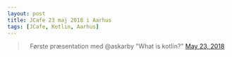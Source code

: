 ```yaml
---
layout: post
title: JCafe 23 maj 2018 i Aarhus
tags: [JCafe, Kotlin, Aarhus]
---
```


<blockquote class="twitter-tweet" data-lang="en">
<p lang="da" align="center" dir="ltr">Første præsentation med @askarby "What is kotlin?"
<a href="https://twitter.com/javagruppen/status/999308627096817666">May 23, 2018</a>
</p>
</blockquote>
<script async="" src="//platform.twitter.com/widgets.js" charset="utf-8"></script>
